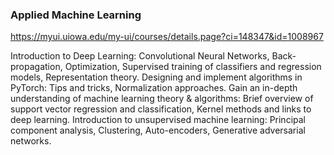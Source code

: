 ### Applied Machine Learning
https://myui.uiowa.edu/my-ui/courses/details.page?ci=148347&id=1008967

Introduction to Deep Learning: Convolutional Neural Networks, Back-propagation, Optimization, Supervised training of classifiers and regression models, Representation theory.  Designing and implement algorithms in PyTorch:  Tips and tricks, Normalization approaches.  Gain an in-depth understanding of machine learning theory & algorithms: Brief overview of support vector regression and classification, Kernel methods and links to deep learning.  Introduction to unsupervised machine learning:  Principal component analysis, Clustering, Auto-encoders, Generative adversarial networks.

